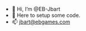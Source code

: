 - 👋 Hi, I’m @EB-Jbart
- 🤔 Here to setup some code. 
- 📫 jbart@ebgames.com
<!---
EB-Jbart/EB-Jbart is a ✨ special ✨ repository because its `README.md` (this file) appears on your GitHub profile.
You can click the Preview link to take a look at your changes.
--->
